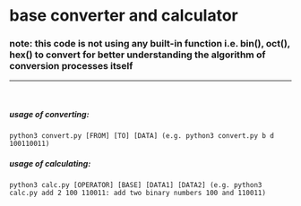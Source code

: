 # base converter and calculator

### note: this code is not using any built-in function i.e. bin(), oct(), hex() to convert for better understanding the algorithm of conversion processes itself
----
<br>


##### usage of converting:
```
python3 convert.py [FROM] [TO] [DATA] (e.g. python3 convert.py b d 100110011)
```

##### usage of calculating:
```
python3 calc.py [OPERATOR] [BASE] [DATA1] [DATA2] (e.g. python3 calc.py add 2 100 110011: add two binary numbers 100 and 110011)
```

